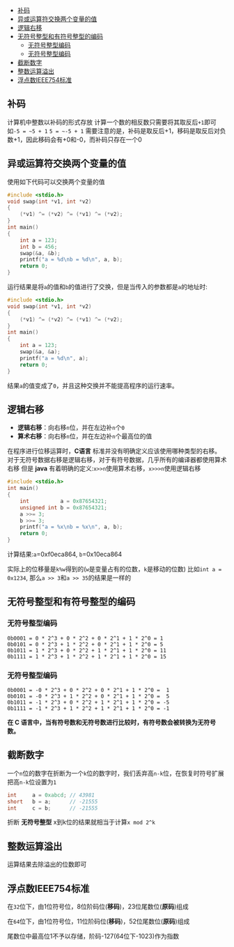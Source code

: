- [补码](#补码)
- [异或运算符交换两个变量的值](#异或运算符交换两个变量的值)
- [逻辑右移](#逻辑右移)
- [无符号整型和有符号整型的编码](#无符号整型和有符号整型的编码)
  - [无符号整型编码](#无符号整型编码)
  - [无符号整型编码](#无符号整型编码-1)
- [截断数字](#截断数字)
- [整数运算溢出](#整数运算溢出)
- [浮点数IEEE754标准](#浮点数ieee754标准)

##  补码
计算机中整数以补码的形式存放
    计算一个数的相反数只需要将其取反后`+1`即可
    如`-5 = ~5 + 1` `5 = ~-5 + 1`
需要注意的是，补码是取反后+1，移码是取反后对负数+1，因此移码会有+0和-0，而补码只存在一个0

##  异或运算符交换两个变量的值
使用如下代码可以交换两个变量的值
```C
#include <stdio.h>
void swap(int *v1, int *v2)
{
    (*v1) ^= (*v2) ^= (*v1) ^= (*v2);
}
int main()
{
    int a = 123;
    int b = 456;
    swap(&a, &b);
    printf("a = %d\nb = %d\n", a, b);
    return 0;
}
```
运行结果是将`a`的值和`b`的值进行了交换，但是当传入的参数都是`a`的地址时:
```C
#include <stdio.h>
void swap(int *v1, int *v2)
{
    (*v1) ^= (*v2) ^= (*v1) ^= (*v2);
}
int main()
{
    int a = 123;
    swap(&a, &a);
    printf("a = %d\n", a);
    return 0;
}
```
结果`a`的值变成了`0`，并且这种交换并不能提高程序的运行速率。

##  逻辑右移
*   __逻辑右移__：向右移`n`位，并在左边补`n`个`0`
*   __算术右移__：向右移`n`位，并在左边补`n`个最高位的值

在程序进行位移运算时，__C语言__ 标准并没有明确定义应该使用哪种类型的右移。对于无符号数据右移是逻辑右移，对于有符号数据，几乎所有的编译器都使用算术右移
但是 __java__ 有着明确的定义:`x>>n`使用算术右移，`x>>>n`使用逻辑右移

```C
#include <stdio.h>
int main()
{
    int          a = 0x87654321;
    unsigned int b = 0x87654321;
    a >>= 3;
    b >>= 3;
    printf("a = %x\nb = %x\n", a, b);
    return 0;
}
```
计算结果:`a`=0xf0eca864, `b`=0x10eca864

实际上的位移量是`k%w`得到的(`w`是变量占有的位数，`k`是移动的位数)
比如`int a = 0x1234`, 那么`a >> 3`和`a >> 35`的结果是一样的

##  无符号整型和有符号整型的编码
### 无符号整型编码
    0b0001 = 0 * 2^3 + 0 * 2^2 + 0 * 2^1 + 1 * 2^0 = 1
    0b0101 = 0 * 2^3 + 1 * 2^2 + 0 * 2^1 + 1 * 2^0 = 5
    0b1011 = 1 * 2^3 + 0 * 2^2 + 1 * 2^1 + 1 * 2^0 = 11
    0b1111 = 1 * 2^3 + 1 * 2^2 + 1 * 2^1 + 1 * 2^0 = 15
### 无符号整型编码
    0b0001 = -0 * 2^3 + 0 * 2^2 + 0 * 2^1 + 1 * 2^0 =  1
    0b0101 = -0 * 2^3 + 1 * 2^2 + 0 * 2^1 + 1 * 2^0 =  5
    0b1011 = -1 * 2^3 + 0 * 2^2 + 1 * 2^1 + 1 * 2^0 = -5
    0b1111 = -1 * 2^3 + 1 * 2^2 + 1 * 2^1 + 1 * 2^0 = -1
__在 C 语言中，当有符号数和无符号数进行比较时，有符号数会被转换为无符号数。__


##  截断数字
一个`n`位的数字在折断为一个`k`位的数字时，我们丢弃高`n-k`位，在恢复时符号扩展把高`n-k`位设置为`1`
```C
int     a = 0xabcd; // 43981
short   b = a;      // -21555
int     c = b;      // -21555
```
折断 __无符号整型__ x到k位的结果就相当于计算`x mod 2^k`

##  整数运算溢出
运算结果去除溢出的位数即可

## 浮点数IEEE754标准
在`32`位下，由1位符号位，8位阶码位(__移码__)，23位尾数位(__原码__)组成

在`64`位下，由1位符号位，11位阶码位(__移码__)，52位尾数位(__原码__)组成

尾数位中最高位1不予以存储，阶码-127(64位下-1023)作为指数